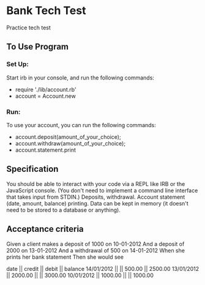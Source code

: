 # Bank Tech Test
Practice tech test

## To Use Program
### Set Up:
Start irb in your console, and run the following commands:
  * require './lib/account.rb'
  * account = Account.new

### Run:
To use your account, you can run the following commands:
* account.deposit(amount_of_your_choice);
* account.withdraw(amount_of_your_choice);
* account.statement.print

## Specification
You should be able to interact with your code via a REPL like IRB or the JavaScript console. (You don't need to implement a command line interface that takes input from STDIN.)
Deposits, withdrawal.
Account statement (date, amount, balance) printing.
Data can be kept in memory (it doesn't need to be stored to a database or anything).

## Acceptance criteria
Given a client makes a deposit of 1000 on 10-01-2012
And a deposit of 2000 on 13-01-2012
And a withdrawal of 500 on 14-01-2012
When she prints her bank statement
Then she would see

date || credit || debit || balance
14/01/2012 || || 500.00 || 2500.00
13/01/2012 || 2000.00 || || 3000.00
10/01/2012 || 1000.00 || || 1000.00

